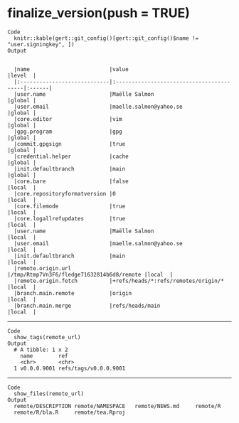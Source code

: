 # finalize_version(push = TRUE)

    Code
      knitr::kable(gert::git_config()[gert::git_config()$name != "user.signingkey", ])
    Output
      
      
      |name                         |value                                     |level  |
      |:----------------------------|:-----------------------------------------|:------|
      |user.name                    |Maëlle Salmon                             |global |
      |user.email                   |maelle.salmon@yahoo.se                    |global |
      |core.editor                  |vim                                       |global |
      |gpg.program                  |gpg                                       |global |
      |commit.gpgsign               |true                                      |global |
      |credential.helper            |cache                                     |global |
      |init.defaultbranch           |main                                      |global |
      |core.bare                    |false                                     |local  |
      |core.repositoryformatversion |0                                         |local  |
      |core.filemode                |true                                      |local  |
      |core.logallrefupdates        |true                                      |local  |
      |user.name                    |Maëlle Salmon                             |local  |
      |user.email                   |maelle.salmon@yahoo.se                    |local  |
      |init.defaultbranch           |main                                      |local  |
      |remote.origin.url            |/tmp/Rtmp7Vn3F6/fledge71632814b6d8/remote |local  |
      |remote.origin.fetch          |+refs/heads/*:refs/remotes/origin/*       |local  |
      |branch.main.remote           |origin                                    |local  |
      |branch.main.merge            |refs/heads/main                           |local  |

---

    Code
      show_tags(remote_url)
    Output
      # A tibble: 1 x 2
        name        ref                  
        <chr>       <chr>                
      1 v0.0.0.9001 refs/tags/v0.0.0.9001

---

    Code
      show_files(remote_url)
    Output
      remote/DESCRIPTION remote/NAMESPACE   remote/NEWS.md     remote/R           
      remote/R/bla.R     remote/tea.Rproj   

